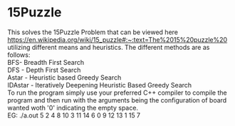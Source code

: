 # 15Puzzle
This solves the 15Puzzle Problem that can be viewed here https://en.wikipedia.org/wiki/15_puzzle#:~:text=The%2015%20puzzle%20 utilizing different means and heuristics. The different methods are as follows: 
<br>
BFS- Breadth First Search <br>
DFS - Depth First Search <br>
Astar - Heuristic based Greedy Search <br>
IDAstar - Iteratively Deepening Heuristic Based Greedy Search <br>
To run the program simply use your preferred  C++ compiler to compile the program and then run with the arguments being the configuration of board wanted woth '0' indicating the empty space. <br>
EG: ./a.out 5 2 4 8 10 3 11 14 6 0 9 12 13 1 15 7
